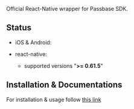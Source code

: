 <!-- Bootstrapped with make-react-native-package v0.60.3 -->

Official React-Native wrapper for Passbase SDK.

## Status

- iOS & Android:

- react-native:
  - supported versions "<strong>&gt;= 0.61.5</strong>"

## Installation & Documentations

For installation & usage follow [this link](https://docs.passbase.com/react-native)
